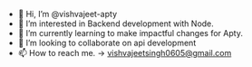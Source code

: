 - 👋 Hi, I’m @vishvajeet-apty
- 👀 I’m interested in Backend development with Node.
- 🌱 I’m currently learning to make impactful changes for Apty.
- 💞️ I’m looking to collaborate on api development 
- 📫 How to reach me.  -> vishvajeetsingh0605@gmail.com

<!---
vishvajeet-apty/vishvajeet-apty is a ✨ special ✨ repository because its `README.md` (this file) appears on your GitHub profile.
You can click the Preview link to take a look at your changes.
--->
